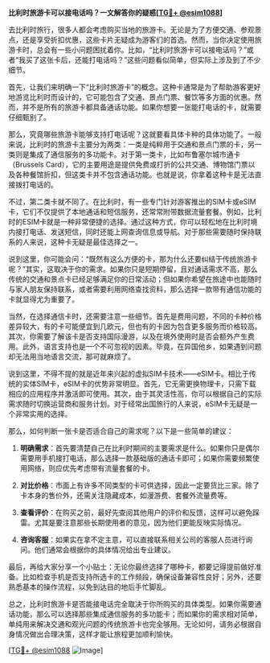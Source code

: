 **比利时旅游卡可以接电话吗？一文解答你的疑惑[[TG💪+ @esim1088](https://t.me/s/esim1088)]**

去比利时旅行，很多人都会考虑购买当地的旅游卡。无论是为了方便交通、参观景点，还是享受折扣优惠，这些卡片无疑成为游客们的首选。然而，当你决定使用旅游卡时，总会有一些小问题困扰着你。比如，“比利时旅游卡可以接电话吗？”或者“我买了这张卡后，还能打电话吗？”这些问题看似简单，但实际上涉及到了不少细节。

首先，让我们来明确一下“比利时旅游卡”的概念。这种卡通常是为了帮助游客更好地游览比利时而设计的，它可能包含了交通、景点门票、餐饮等多方面的优惠。然而，并不是所有的旅游卡都具备通话功能。如果你想要一张能打电话的卡，就需要仔细甄别了。

那么，究竟哪些旅游卡能够支持打电话呢？这就要看具体卡种的具体功能了。一般来说，比利时的旅游卡主要分为两类：一类是纯粹用于交通和景点门票的卡，另一类则是集成了通信服务的多功能卡。对于第一类卡，比如布鲁塞尔城市通卡（Brussels Card），它的主要用途是提供免费或打折的公共交通、博物馆门票以及各种餐馆折扣，但这类卡并不包含通话功能。也就是说，你拿着这种卡是无法直接拨打电话的。

不过，第二类卡就不同了。在比利时，有一些专门针对游客推出的SIM卡或eSIM卡，它们不仅提供了本地通话和短信服务，还常常附带数据流量套餐。例如，比利时的ESIM卡就是一种非常便捷的选择。通过这种方式，你可以轻松地在比利时境内接打电话、发送短信，同时还能上网查询信息或导航。对于那些需要随时保持联系的人来说，这种卡无疑是最佳选择之一。

说到这里，你可能会问：“既然有这么方便的卡，那为什么还要纠结于传统旅游卡呢？”其实，这取决于你的需求。如果你只是短期停留，且对通话需求不高，那么传统的交通和景点卡已经足够满足你的日常活动；但如果你希望在旅途中也能随时与家人朋友保持联系，或者需要利用网络查找资料，那么选择一款带有通信功能的卡就显得尤为重要了。

当然，在选择通信卡时，还需要注意一些细节。首先是费用问题，不同的卡种价格差异较大，有的卡可能便宜到几欧元，但也有的卡因为包含更多服务而价格较高。其次，你需要了解该卡是否支持国际漫游，以及在境外使用时是否会额外产生费用。此外，语言支持也是一个不可忽视的因素。毕竟，在异国他乡，如果遇到问题却无法用当地语言交流，那可就麻烦了。

说到这里，不得不提的就是近年来兴起的虚拟SIM卡技术——eSIM卡。相比于传统的实体SIM卡，eSIM卡的优势非常明显。首先，它无需更换物理卡，只需下载相应的应用程序并激活即可使用。其次，由于其灵活性高，你可以根据自己的实际需求随时切换运营商和服务计划。对于经常出国旅行的人来说，eSIM卡无疑是一个非常实用的选择。

那么，如何判断一张卡是否适合自己的需求呢？以下是一些简单的建议：

1. **明确需求**：首先要清楚自己在比利时期间的主要需求是什么。如果你只是偶尔需要用手机接打电话，那么选择一款基础版的通话卡即可；如果你需要频繁使用网络，则应优先考虑带有流量套餐的卡。

2. **对比价格**：市面上有许多不同类型的卡可供选择，因此一定要货比三家。除了卡本身的售价外，还需关注隐藏成本，如漫游费、套餐外流量费等。

3. **查看评价**：在购买之前，最好先查阅其他用户的评价和反馈，这样可以避免踩雷。尤其是要注意那些长期使用者的意见，因为他们更能反映实际情况。

4. **咨询客服**：如果实在拿不定主意，可以直接联系相关公司的客服人员进行询问。他们通常会根据你的具体情况给出专业建议。

最后，再给大家分享一个小贴士：无论你最终选择了哪种卡，都要记得提前做好准备。比如检查手机是否支持所选卡的工作频段，确保设备兼容性良好；另外，还要熟悉基本的操作流程，以免到达目的地后手忙脚乱。

总之，比利时旅游卡是否能接电话完全取决于你所购买的具体类型。如果你需要通话功能，那么可以选择那些集成通信服务的多功能卡；而如果你的需求相对简单，单纯用来解决交通和观光问题的传统旅游卡也完全够用。无论如何，请务必根据自身情况做出合理决策，这样才能让旅程更加顺利愉快。

[[TG💪+ @esim1088](https://t.me/s/esim1088) ![Image](https://i.postimg.cc/4NQfJmqS/Snipaste-2025-05-13-00-14-12.png)]